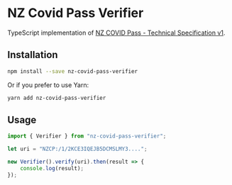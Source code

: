 # NZ Covid Pass Verifier

TypeScript implementation of [NZ COVID Pass - Technical Specification v1](https://nzcp.covid19.health.nz/).

## Installation

```sh
npm install --save nz-covid-pass-verifier
```

Or if you prefer to use Yarn:

```sh
yarn add nz-covid-pass-verifier
```

## Usage

```typescript
import { Verifier } from "nz-covid-pass-verifier";

let uri = "NZCP:/1/2KCE3IQEJB5DCMSLMY3....";

new Verifier().verify(uri).then(result => {
    console.log(result);
});
```